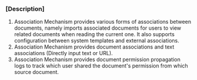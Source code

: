  ### [Description]
1. Association Mechanism provides various forms of associations between documents, namely imports associated documents for users to view related documents when reading the current one. It also supports configuration between system templates and external associations. 
2. Association Mechanism provides document associations and text associations (Directly input text or URL).
3. Association Mechanism provides document permission propagation logs to track which user shared the document's permission from which source document.
